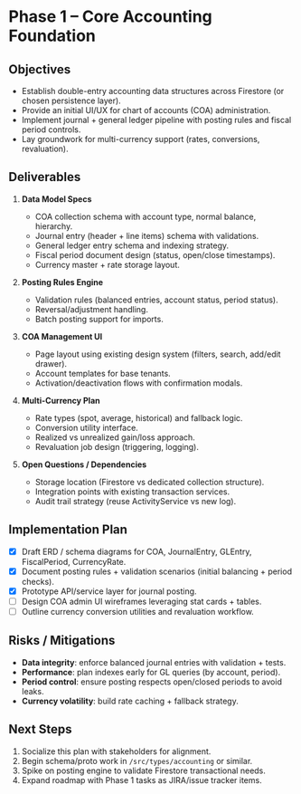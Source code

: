 # Phase 1 – Core Accounting Foundation

## Objectives
- Establish double-entry accounting data structures across Firestore (or chosen persistence layer).
- Provide an initial UI/UX for chart of accounts (COA) administration.
- Implement journal + general ledger pipeline with posting rules and fiscal period controls.
- Lay groundwork for multi-currency support (rates, conversions, revaluation).

## Deliverables
1. **Data Model Specs**
   - COA collection schema with account type, normal balance, hierarchy.
   - Journal entry (header + line items) schema with validations.
   - General ledger entry schema and indexing strategy.
   - Fiscal period document design (status, open/close timestamps).
   - Currency master + rate storage layout.

2. **Posting Rules Engine**
   - Validation rules (balanced entries, account status, period status).
   - Reversal/adjustment handling.
   - Batch posting support for imports.

3. **COA Management UI**
   - Page layout using existing design system (filters, search, add/edit drawer).
   - Account templates for base tenants.
   - Activation/deactivation flows with confirmation modals.

4. **Multi-Currency Plan**
   - Rate types (spot, average, historical) and fallback logic.
   - Conversion utility interface.
   - Realized vs unrealized gain/loss approach.
   - Revaluation job design (triggering, logging).

5. **Open Questions / Dependencies**
   - Storage location (Firestore vs dedicated collection structure).
   - Integration points with existing transaction services.
   - Audit trail strategy (reuse ActivityService vs new log).

## Implementation Plan
- [x] Draft ERD / schema diagrams for COA, JournalEntry, GLEntry, FiscalPeriod, CurrencyRate.
- [x] Document posting rules + validation scenarios (initial balancing + period checks).
- [x] Prototype API/service layer for journal posting.
- [ ] Design COA admin UI wireframes leveraging stat cards + tables.
- [ ] Outline currency conversion utilities and revaluation workflow.

## Risks / Mitigations
- **Data integrity**: enforce balanced journal entries with validation + tests.
- **Performance**: plan indexes early for GL queries (by account, period).
- **Period control**: ensure posting respects open/closed periods to avoid leaks.
- **Currency volatility**: build rate caching + fallback strategy.

## Next Steps
1. Socialize this plan with stakeholders for alignment.
2. Begin schema/proto work in `/src/types/accounting` or similar.
3. Spike on posting engine to validate Firestore transactional needs.
4. Expand roadmap with Phase 1 tasks as JIRA/issue tracker items.
